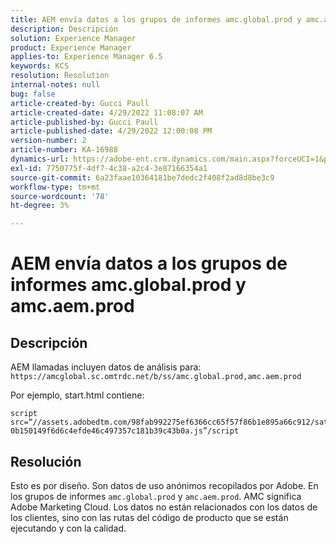 ```yaml
---
title: AEM envía datos a los grupos de informes amc.global.prod y amc.aem.prod
description: Descripción
solution: Experience Manager
product: Experience Manager
applies-to: Experience Manager 6.5
keywords: KCS
resolution: Resolution
internal-notes: null
bug: false
article-created-by: Gucci Paull
article-created-date: 4/29/2022 11:08:07 AM
article-published-by: Gucci Paull
article-published-date: 4/29/2022 12:00:08 PM
version-number: 2
article-number: KA-16988
dynamics-url: https://adobe-ent.crm.dynamics.com/main.aspx?forceUCI=1&pagetype=entityrecord&etn=knowledgearticle&id=ca7ac9a4-acc7-ec11-a7b6-0022480a10ee
exl-id: 7750775f-4df7-4c38-a2c4-3e87166354a1
source-git-commit: 6a23faae10364181be7dedc2f408f2ad8d8be3c9
workflow-type: tm+mt
source-wordcount: '78'
ht-degree: 3%

---
```


# AEM envía datos a los grupos de informes amc.global.prod y amc.aem.prod

## Descripción



AEM llamadas incluyen datos de análisis para: `https://amcglobal.sc.omtrdc.net/b/ss/amc.global.prod,amc.aem.prod`

Por ejemplo, start.html contiene:

```
script src=“//assets.adobedtm.com/98fab992275ef6366cc65f57f86b1e895a66c912/satelliteLib-0b150149f6d6c4efde46c497357c181b39c43b0a.js”/script
```




## Resolución



Esto es por diseño. Son datos de uso anónimos recopilados por Adobe. En los grupos de informes `amc.global.prod` y `amc.aem.prod`. AMC significa Adobe Marketing Cloud. Los datos no están relacionados con los datos de los clientes, sino con las rutas del código de producto que se están ejecutando y con la calidad.
